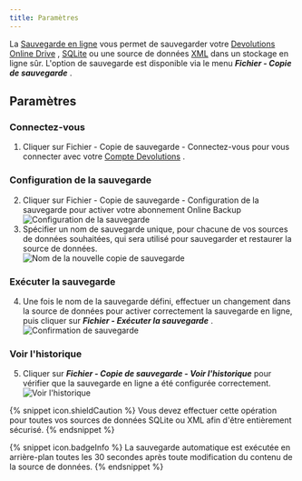 ```yaml
---
title: Paramètres
---
```

La [Sauvegarde en ligne](/fr/cloud/rdm-online-services/online-backup/) vous permet de sauvegarder votre [Devolutions Online Drive](/fr/rdm/mac/data-sources/data-sources-types/online-drive/) , [SQLite](/fr/rdm/mac/data-sources/data-sources-types/sqlite/) ou une source de données [XML](/fr/rdm/mac/data-sources/data-sources-types/xml/) dans un stockage en ligne sûr. L&apos;option de sauvegarde est disponible via le menu ***Fichier - Copie de sauvegarde*** .  

## Paramètres 

### Connectez-vous 

1. Cliquer sur Fichier - Copie de sauvegarde - Connectez-vous pour vous connecter avec votre [Compte Devolutions](/fr/cloud/devolutions-account/create-devolutions-account/) . 

### Configuration de la sauvegarde 

2. Cliquer sur Fichier - Copie de sauvegarde - Configuration de la sauvegarde pour activer votre abonnement Online Backup  
![Configuration de la sauvegarde](/img/fr/rdm/mac/RdmMac4013.png) 
1. Spécifier un nom de sauvegarde unique, pour chacune de vos sources de données souhaitées, qui sera utilisé pour sauvegarder et restaurer la source de données.  
![Nom de la nouvelle copie de sauvegarde](/img/fr/rdm/mac/RdmMac4014.png) 

### Exécuter la sauvegarde 

4. Une fois le nom de la sauvegarde défini, effectuer un changement dans la source de données pour activer correctement la sauvegarde en ligne, puis cliquer sur ***Fichier - Exécuter la sauvegarde*** .  
![Confirmation de sauvegarde](/img/fr/rdm/mac/RdmMac4015.png) 

### Voir l&apos;historique 

5. Cliquer sur ***Fichier - Copie de sauvegarde - Voir l&apos;historique*** pour vérifier que la sauvegarde en ligne a été configurée correctement.  
![Voir l'historique](/img/fr/rdm/mac/2015-05-25_13-12-31.png) 

{% snippet icon.shieldCaution %} 
Vous devez effectuer cette opération pour toutes vos sources de données SQLite ou XML afin d&apos;être entièrement sécurisé. 
{% endsnippet %}
 
{% snippet icon.badgeInfo %} 
La sauvegarde automatique est exécutée en arrière-plan toutes les 30 secondes après toute modification du contenu de la source de données. 
{% endsnippet %}
 

